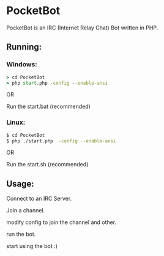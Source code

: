 # PocketBot
PocketBot is an IRC (Internet Relay Chat) Bot written in PHP.

## Running:
### Windows:
```bat
> cd PocketBot
> php start.php -config --enable-ansi
```
OR

Run the start.bat (recommended)

### Linux:
```sh
$ cd PocketBot
$ php ./start.php  -config --enable-ansi
```
OR

Run the start.sh (recommended)

## Usage:
Connect to an IRC Server.

Join a channel.

modify config to join the channel and other.

run the bot.

start using the bot :)

